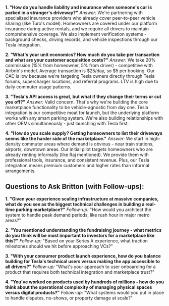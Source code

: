 

**1. "How do you handle liability and insurance when someone's car is parked in a stranger's driveway?"**
*Answer:* We're partnering with specialized insurance providers who already cover peer-to-peer vehicle sharing (like Turo's model). Homeowners are covered under our platform insurance during active rentals, and we require all drivers to maintain comprehensive coverage. We also implement verification systems - background checks, driving records, and vehicle inspections through our Tesla integration.

**2. "What's your unit economics? How much do you take per transaction and what are your customer acquisition costs?"**
*Answer:* We take 20% commission (15% from homeowner, 5% from driver) - competitive with Airbnb's model. Average transaction is $25/day, so $5 per booking. Our CAC is low because we're targeting Tesla owners directly through Tesla forums, supercharger locations, and referral programs. LTV is high due to daily commuter usage patterns.

**3. "Tesla's API access is great, but what if they change their terms or cut you off?"**
*Answer:* Valid concern. That's why we're building the core marketplace functionality to be vehicle-agnostic from day one. Tesla integration is our competitive moat for launch, but the underlying platform works with any smart parking system. We're also building relationships with other OEMs simultaneously - just launching with Tesla first.

**4. "How do you scale supply? Getting homeowners to list their driveways seems like the harder side of the marketplace."**
*Answer:* We start in high-density commuter areas where demand is obvious - near train stations, airports, downtown areas. Our initial pilot targets homeowners who are already renting informally (like Raj mentioned). We provide them with professional tools, insurance, and consistent revenue. Plus, our Tesla integration means premium customers and higher rates than informal arrangements.

## Questions to Ask Britton (with Follow-ups):

**1. "Given your experience scaling infrastructure at massive companies, what do you see as the biggest technical challenges in building a real-time parking marketplace?"**
*Follow-up:* "How would you architect the system to handle peak demand periods, like rush hour in major metro areas?"

**2. "You mentioned understanding the fundraising journey - what metrics do you think will be most important to investors for a marketplace like this?"**
*Follow-up:* "Based on your Series A experience, what traction milestones should we hit before approaching VCs?"

**3. "With your consumer product launch experience, how do you balance building for Tesla's technical users versus making the app accessible to all drivers?"**
*Follow-up:* "What's your approach to user onboarding for a product that requires both technical integration and marketplace trust?"

**4. "You've worked on products used by hundreds of millions - how do you think about the operational complexity of managing physical spaces versus digital products?"**
*Follow-up:* "What systems would you put in place to handle disputes, no-shows, or property damage at scale?"
